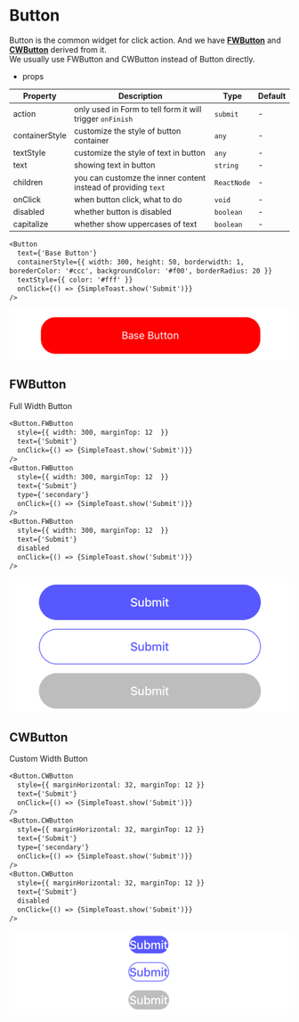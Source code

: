 # Button

Button is the common widget for click action. And we have [**FWButton**](#fwbutton) and [**CWButton**](#cwbutton)  derived from it.   
We usually use FWButton and CWButton instead of Button directly.

- props

| Property       | Description                                                    | Type        | Default |
|----------------|----------------------------------------------------------------|-------------|---------|
| action         | only used in Form to tell form it will trigger `onFinish`      | `submit`    |     -   |
| containerStyle | customize the style of button container                        | `any`       |     -   |
| textStyle      | customize the style of text in button                          | `any`       |     -   |
| text           | showing text in button                                         | `string`    |     -   |
| children       | you can customze the inner content instead of providing `text` | `ReactNode` |     -   |
| onClick        | when button click, what to do                                  | `void`      |     -   |
| disabled       | whether button is disabled                                     | `boolean`   |     -   |
| capitalize     | whether show uppercases of text                                | `boolean`   |     -   |

```tsx
<Button 
  text={'Base Button'}
  containerStyle={{ width: 300, height: 50, borderwidth: 1, borederColor: '#ccc', backgroundColor: '#f00', borderRadius: 20 }}
  textStyle={{ color: '#fff' }}
  onClick={() => {SimpleToast.show('Submit')}}
/>
```
![button](./img/button.png)

## FWButton 

Full Width Button

```tsx
<Button.FWButton
  style={{ width: 300, marginTop: 12  }}
  text={'Submit'}
  onClick={() => {SimpleToast.show('Submit')}}
/>
<Button.FWButton
  style={{ width: 300, marginTop: 12  }}
  text={'Submit'}
  type={'secondary'}
  onClick={() => {SimpleToast.show('Submit')}}
/>
<Button.FWButton
  style={{ width: 300, marginTop: 12  }}
  text={'Submit'}
  disabled
  onClick={() => {SimpleToast.show('Submit')}}
/>
```
![fwbutton](./img/fwbutton.png)

## CWButton

Custom Width Button

```tsx
<Button.CWButton
  style={{ marginHorizontal: 32, marginTop: 12 }}
  text={'Submit'}
  onClick={() => {SimpleToast.show('Submit')}}
/>
<Button.CWButton
  style={{ marginHorizontal: 32, marginTop: 12 }}
  text={'Submit'}
  type={'secondary'}
  onClick={() => {SimpleToast.show('Submit')}}
/>
<Button.CWButton
  style={{ marginHorizontal: 32, marginTop: 12 }}
  text={'Submit'}
  disabled
  onClick={() => {SimpleToast.show('Submit')}}
/>
```

![cwbutton](./img/cwbutton.png)